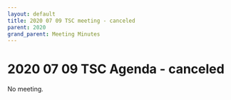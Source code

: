 ```yaml
---
layout: default
title: 2020 07 09 TSC meeting - canceled
parent: 2020
grand_parent: Meeting Minutes
---
```

# 2020 07 09 TSC Agenda - canceled

No meeting.
